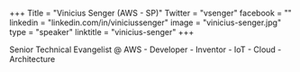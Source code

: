 +++
Title = "Vinicius Senger (AWS - SP)"
Twitter = "vsenger"
facebook = ""
linkedin = "linkedin.com/in/viniciussenger"
image = "vinicius-senger.jpg"
type = "speaker"
linktitle = "vinicius-senger"
+++

Senior Technical Evangelist @ AWS - Developer - Inventor - IoT - Cloud - Architecture
